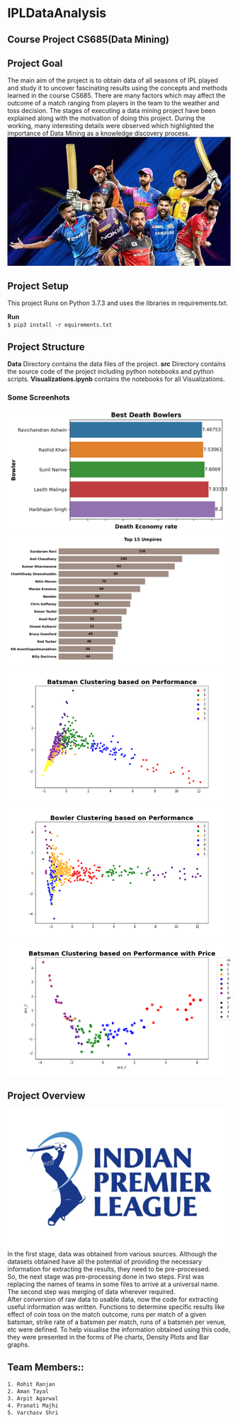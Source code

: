 # IPLDataAnalysis
## Course Project CS685(Data Mining)

## Project Goal

The main aim of the project is to obtain data of all seasons of IPL played and study it to uncover fascinating results using the concepts and methods learned in the course CS685. There are many factors which may affect the outcome of a match ranging from players in the team to the weather and toss decision. The stages of executing a data mining project have been explained along with the motivation of doing this project. During the working, many interesting details were observed which highlighted the importance of Data Mining as a knowledge discovery process.
<br>
![](img/pngs/ipl_data_mining.png)

## Project Setup
This project Runs on Python 3.7.3 and uses the libraries in requirements.txt.

**Run** <br>
`$ pip3 install -r equirements.txt`

## Project Structure
**Data** Directory contains the data files of the project.
**src** Directory contains the source code of the project including python notebooks and python scripts.
**Visualizations.ipynb** contains the notebooks for all Visualizations.

### Some Screenhots

![](img/pngs/best_dth_bowlers.png)
![](img/pngs/top_umpires.png)
![](img/pngs/batsman_clustering.png)
![](img/pngs/bowler_clustering.png)
![](img/pngs/batsman_clustering_price.png)
## Project Overview
![](img/pngs/ipl_data_mining_overview.png)
In the first stage, data was obtained from various sources. Although the datasets obtained have all the potential of providing the necessary information for extracting the results, they need to be pre-processed.
<br>
So, the next stage was pre-processing done in two steps. First was replacing the names of teams in some files to arrive at a universal name. The second step was merging of data wherever required.
<br>
After conversion of raw data to usable data, now the code for extracting useful information was written. Functions to determine specific results like effect of coin toss on the match outcome, runs per match of a given batsman, strike rate of a batsmen per match, runs of a batsmen per venue, etc were defined. To help visualise the information obtained using this code, they were presented in the forms of Pie charts, Density Plots and Bar graphs.
<br>


## Team Members::
```
1. Rohit Ranjan
2. Aman Tayal
3. Arpit Agarwal
4. Pranati Majhi
5. Varchasv Shri
```



